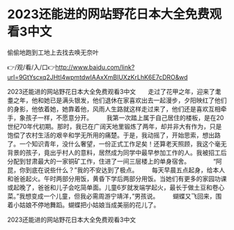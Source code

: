 # 2023还能进的网站野花日本大全免费观看3中文
偷偷地跑到工地上去找去唤无奈叶

👉/观/看/入/口👉http://www.baidu.com/link?url=9GtYscxq2JHtl4wpmtdwIAAxXmBlUXzKrLhK6E7cDRO&wd

2023还能进的网站野花日本大全免费观看3中文　　走过了花甲之年，迎来了耄耋之年，他和她已是满头银发，他们退休在家喜欢出去一起漫步，夕阳映红了他们的身影，他依着她，她靠着他，风雨人生路就这样走过来了，他们还是喜欢互相牵手，象孩子一样，不愿意分开。
　　我第一次踏上属于自己居住的楼板，是在20世纪70年代初期。那时，我已在广阔天地里锻炼了两年，却并非大有作为，只是饱偿了农村生活的艰辛和学无所用的痛楚。于是，我动摇了，开始思索，想出路了。一个知识青年，没什么奢望，一份正式工作足矣！还算老天照顾，我这个毫无背景的孩子，竟出乎村人的意料，居然成为同学中最早参加工作的人。我被招工后分配到甘肃最大的一家铜矿工作，住进了一间三层楼上的单身宿舍。　　
　　“阿昆，你到底在说些什么？”我的不安达到了极点。
　　每天早晨五点起身，给本人和爸爸起火。午时两部分用饭，黄昏下学后两部分用饭。当她们有更多的家园功课或起晚了，爸爸和儿子会吃简单面。儿童6岁就发端学起火，最长于做土豆和卷心菜。”我想变成一个儿童，但我必需周游宁靖洋，”男孩说。
　　蝴蝶又飞回来，围着小姑娘不停地舞蹈。蝴蝶把小姑娘当成美丽的花儿了。

2023还能进的网站野花日本大全免费观看3中文
